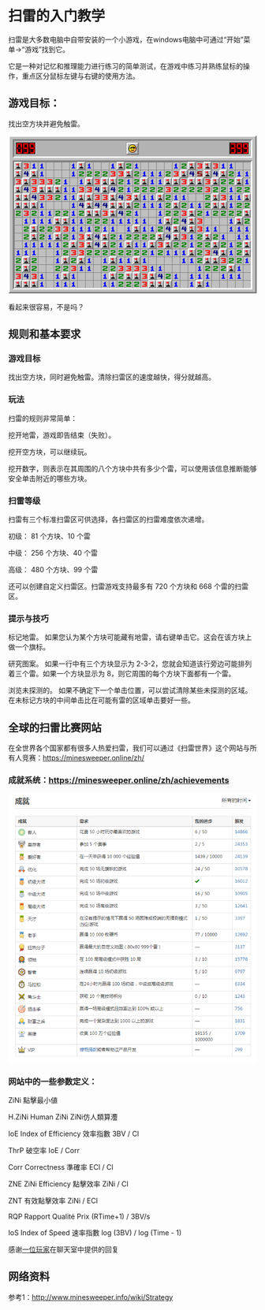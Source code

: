 # 扫雷的入门教学

扫雷是大多数电脑中自带安装的一个小游戏，在windows电脑中可通过“开始”菜单->“游戏”找到它。

它是一种对记忆和推理能力进行练习的简单测试，在游戏中练习并熟练鼠标的操作，重点区分鼠标左键与右键的使用方法。

## 游戏目标：

找出空方块并避免触雷。

![高级扫雷成功画面](./minesweeper/411525803-hd-32.png)

看起来很容易，不是吗？

## 规则和基本要求

### 游戏目标

找出空方块，同时避免触雷。清除扫雷区的速度越快，得分就越高。

### 玩法

扫雷的规则非常简单：

挖开地雷，游戏即告结束（失败）。

挖开空方块，可以继续玩。

挖开数字，则表示在其周围的八个方块中共有多少个雷，可以使用该信息推断能够安全单击附近的哪些方块。

### 扫雷等级

扫雷有三个标准扫雷区可供选择，各扫雷区的扫雷难度依次递增。

初级： 81 个方块、10 个雷

中级： 256 个方块、40 个雷

高级： 480 个方块、99 个雷

还可以创建自定义扫雷区。扫雷游戏支持最多有 720 个方块和 668 个雷的扫雷区。

### 提示与技巧

标记地雷。 如果您认为某个方块可能藏有地雷，请右键单击它。这会在该方块上做一个旗标。

研究图案。 如果一行中有三个方块显示为 2-3-2，您就会知道该行旁边可能排列着三个雷。如果一个方块显示为 8，则它周围的每个方块下面都有一个雷。

浏览未探测的。 如果不确定下一个单击位置，可以尝试清除某些未探测的区域。在未标记方块的中间单击比在可能有雷的区域单击要好一些。

## 全球的扫雷比赛网站

在全世界各个国家都有很多人热爱扫雷，我们可以通过《扫雷世界》这个网站与所有人竞赛：https://minesweeper.online/zh/

### 成就系统：https://minesweeper.online/zh/achievements

![扫雷世界的成就系统](./minesweeper/achievement.png)

### 网站中的一些参数定义：

ZiNi	 	點擊最小値

H.ZiNi	Human ZiNi 	ZiNi仿人類算灋

IoE	Index of Efficiency	效率指數	3BV / Cl

ThrP		破空率	IoE / Corr

Corr	Correctness	準確率	ECl / Cl

ZNE		ZiNi Efficiency	點擊效率 ZiNi / Cl

ZNT		有效點擊效率	ZiNi / ECl 

RQP	Rapport Qualité Prix​​		(RTime+1) / 3BV/s

IoS 		Index of Speed	速率指數	log (3BV) / log (Time - 1)

感谢[一位玩家](https://minesweeper.online/zh/player/2731349)在聊天室中提供的回复

## 网络资料

参考1：http://www.minesweeper.info/wiki/Strategy
